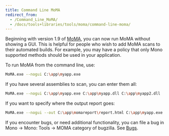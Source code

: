 ```yaml
---
title: Command Line MoMA
redirect_from:
  - /Command_Line_MoMA/
  - /docs/tools+libraries/tools/moma/command-line-moma/
---
```


Beginning with version 1.9 of [MoMA](/docs/tools+libraries/tools/moma/), you can now run MoMA without showing a GUI. This is helpful for people who wish to add MoMA scans to their automated builds. For example, you may have a policy that only Mono supported methods should be used in your application.

To run MoMA from the command line, use:

``` bash
MoMA.exe --nogui C:\app\myapp.exe
```

If you have several assemblies to scan, you can enter them all:

``` bash
MoMA.exe --nogui C:\app\myapp.exe C:\app\myapp.dll C:\app\myapp2.dll
```

If you want to specify where the output report goes:

``` bash
MoMA.exe --nogui --out C:\app\momareport\report.html C:\app\myapp.exe
```

 If you encounter bugs, or need additional functionality, you can file a bug in Mono -\> Mono: Tools -\> MOMA category of bugzilla. See [Bugs](/community/bugs/).

